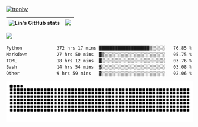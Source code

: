 [![trophy](https://github-profile-trophy.vercel.app/?username=ocss884&column=7)](https://github.com/ocss884)

| ![Lin's GitHub stats](https://github-readme-stats.vercel.app/api?username=ocss884&show_icons=true&hide_border=True&count_private=true) | ![](https://github-readme-streak-stats.herokuapp.com?user=ocss884&hide_border=true&date_format=M%20j%5B%2C%20Y%5D&ring=7EDDCF&fire=7EDDCF") |
| ------------------------------------------------------------ | ------------------------------------------------------------ |

![](https://komarev.com/ghpvc/?username=ocss884&color=brightgreen)

<!--START_SECTION:waka-->

```txt
Python             372 hrs 17 mins ███████████████████▒░░░░░   76.85 %
Markdown           27 hrs 50 mins  █▒░░░░░░░░░░░░░░░░░░░░░░░   05.75 %
TOML               18 hrs 12 mins  █░░░░░░░░░░░░░░░░░░░░░░░░   03.76 %
Bash               14 hrs 54 mins  ▓░░░░░░░░░░░░░░░░░░░░░░░░   03.08 %
Other              9 hrs 59 mins   ▓░░░░░░░░░░░░░░░░░░░░░░░░   02.06 %
```

<!--END_SECTION:waka-->

<p align="center">
   <img src="https://github.com/ocss884/ocss884/blob/output/github-snake.svg" alt="snake">
</p>
